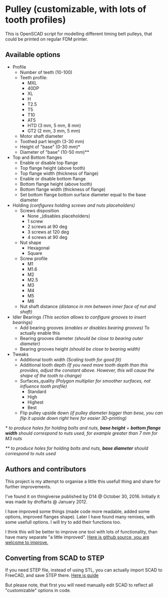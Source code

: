 # Pulley (customizable, with lots of tooth profiles)

This is OpenSCAD script for modelling different timing belt pulleys, that could be printed on regular FDM printer.

## Available options

  * Profile
    * Number of teeth (10-100)
    * Teeth profile:
        * MXL
        * 40DP
        * XL
        * H
        * T2.5
        * T5
        * T10
        * AT5
        * HTD (3 mm, 5 mm, 8 mm)
        * GT2 (2 mm, 3 mm, 5 mm)
    * Motor shaft diameter
    * Toothed part length (3-30 mm)
    * Height of "base" (0-30 mm)*
    * Diameter of "base" (10-50 mm)**
  * Top and Bottom flanges
    * Enable or disable top flange
    * Top flange height (above tooth)
    * Top flange width (thickness of flange)
    * Enable or disable bottom flange
    * Bottom flange height (above tooth)
    * Bottom flange width (thickness of flange)
    * Set bottom flange bottom surface diameter equal to the base diameter
  * Holding _(configures holding screws and nuts placeholders)_
    * Screws disposition
      * None _(disables placeholders)
      * 1 screw
      * 2 screws at 90 deg
      * 3 screws at 120 deg
      * 4 screws at 90 deg
    * Nut shape
      * Hexagonal
      * Square
    * Screw profile
      * M1
      * M1.6
      * M2
      * M2.5
      * M3
      * M4
      * M5
      * M6
    * Nut shaft distance _(distance in mm between inner face of nut and shaft)_
  * Idler Bearings _(This section allows to configure grooves to insert bearings)_
    * Add bearing grooves _(enables or disables bearing grooves)_
    To actually enable this 
    * Bearing grooves diameter _(should be close to bearing outer diameter)_
    * Bearing grooves height _(should be close to bearing width)_
  * Tweaks
    * Additional tooth width _(Scaling tooth for good fit)_
    * Additional tooth depth _(If you need more tooth depth than this provides, adjust the constant above. However, this will cause the shape of the tooth to change)_
    * Surfaces_quality _(Polygon multiplier for smoother surfaces, not influence tooth profile)_
      * Standard
      * High
      * Highest
      * Best
    * Flip pulley upside down _(if pulley diameter bigger than bese, you can flip it upside down right here for easier 3D-printing)_

_\* to produce holes for holding bolts and nuts, **base height** + **bottom flange width** should correspond to nuts used, for example greater than 7 mm for M3 nuts_

_\*\* to produce holes for holding bolts and nuts, **base diameter** should correspond to nuts used_

## Authors and contributors

This project is my attempt to organise a little this usefull thing and share for further improvements.

I've found it on thingiverse published by D14 @ October 30, 2016. Initially it was made by droftarts @ January 2012.

I have improved some things (made code more readable, added some options, improved flanges shape). Later I have found many remixes, with some usefull options. I will try to add their functions too.

I think this will be better to improve one tool with lots of functionality, than have many separate "a little improved".
[Here is github source, you are welcome to improve.](https://github.com/Kekht/pulley_customizable)

## Converting from SCAD to STEP

If you need STEP file, instead of using STL, you can actually import SCAD to FreeCAD, and save STEP there. [Here is guide](https://forum.lulzbot.com/t/tip-converting-openscad-files-easily-to-step-with-freecad/228)

But please note, that first you will need manually edit SCAD to reflect all "customizable" options in code.
